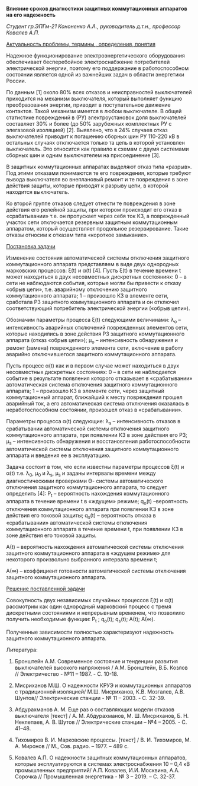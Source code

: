 <b>Влияние сроков диагностики защитных коммутационных аппаратов на его надежность</b>

<i>Студент гр.ЭПГм-21 Кононенко А.А., руководитель д.т.н., профессор Ковалев А.П.</i>

<u>Актуальность проблемы, термины , определения, понятия</u>

Надежное функционирование электроэнергетического оборудования обеспечивает бесперебойное электроснабжение потребителей электрической энергии, поэтому его поддержание в работоспособном состоянии является одной из важнейших задач в области энергетики России.

По данным [1] около 80% всех отказов и неисправностей выключателей приходится на механизм выключателя, который выполняет функцию преобразования энергии, приводит в поступательное движение контактов. Такой механизм имеется в любом выключателе. В общей статистике повреждений в (РУ) электроустановок доля выключателей составляет 30% и более (до 50% зарубежных комплектных РУ с элегазовой изоляцией) [2]. Выявлено, что в 24% случаев отказ выключателей приводит к погашению сборных шин РУ 110-220 кВ в остальных случаях отключается только та цепь в которой установлен выключатель. Это относится как правило к схемам с двумя системами сборных шин и одним выключателем на присоединение [3].

В защитных коммутационных аппаратах выделяют отказ типа «разрыв». Под этими отказами понимаются те его повреждения, которые требуют вывода выключателя во внеплановый ремонт и те повреждения в зоне действия защиты, которые приводят к разрыву цепи, в которой находится выключатель.

Ко второй группе отказов следует отнести те повреждения в зоне действия его релейной защиты, при котором происходит его отказ в «срабатывании» т.е. он пропускает через себя ток КЗ, а поврежденный участок сети отключается резервным защитным коммутационным аппаратом, который осуществляет продольное резервирование. Такие отказы относим к отказам типа «короткое замыкание».

<u>Постановка задачи</u>

Изменение состояния автоматической системы отключения защитного коммутационного аппарата представляем в виде двух однородных марковских процессов: ξ(t) и α(t) [4]. Пусть ξ(t) в течение времени t может находиться в двух несовместных дискретных состояниях: 0 – в сети не наблюдаются события, которые могли бы привести к отказу «обрыв цепи», т.е. аварийному отключению защитного коммутационного аппарата; 1 – произошло КЗ в элементе сети, сработала РЗ защитного коммутационного аппарата и он отключил соответствующий потребитель электрической энергии («обрыв цепи»).

Обозначим параметры процесса ξ(t) следующими величинами: λ<sub>о</sub> – интенсивность аварийных отключений поврежденных элементов сети, которые находились в зоне действия РЗ защитного коммутационного аппарата (отказ «обрыв цепи»); μ<sub>о</sub> – интенсивность обнаружения и ремонт (замена) поврежденного элемента сети, включение в работу аварийно отключившегося защитного коммутационного аппарата.

Пусть процесс α(t) как и в первом случае может находиться в двух несовместных дискретных состояниях: 0 – в сети не наблюдается событие в результате появления которого отказывает в «срабатывании» автоматическая система отключения защитного коммутационного аппарата; 1 – произошло КЗ в элементе сети, через защитный коммутационный аппарат, ближайший к месту повреждения прошел аварийный ток, а его автоматическая система отключения оказалась в неработоспособном состоянии, произошел отказ в «срабатывании».

Параметры процесса α(t) следующие: λ<sub>s</sub> – интенсивность отказов в срабатывании автоматической системы отключения защитного коммутационного аппарата, при появлении КЗ в зоне действия его РЗ; μ<sub>s</sub> – интенсивность обнаружения и восстановления работоспособности автоматической системы отключения защитного коммутационного аппарата и введения ее в эксплуатацию.

Задача состоит в том, что если известны параметры процессов ξ(t) и α(t) т.е. λ<sub>0</sub>, μ<sub>0</sub>&#xA0;и λ<sub>s</sub>, μ<sub>s</sub> и заданы интервалы времени между диагностическими проверками Ѳ- системы автоматического отключения защитного коммутационного аппарата, то следует определить [4]:
P<sub>t</sub> – вероятность нахождения коммутационного аппарата в течение времени t в «ждущем» режиме; q<sub>o</sub>(t) –вероятность отключения коммутационного аппарата при появлении КЗ в зоне действия его токовой защиты; q<sub>s</sub>(t) – вероятность отказа в «срабатывании» автоматической системы отключения коммутационного аппарата в течение времени t, при появлении КЗ в зоне действия его токовой защиты.

А(t) – вероятность нахождения автоматической системы отключения защитного коммутационного аппарата в «ждущем режиме» для некоторого произвольно выбранного интервала времени t;

А(∞) – коэффициент готовности автоматической системы отключения защитного коммутационного аппарата.

<u>Решение поставленной задачи</u>

Совокупность двух независимых случайных процессов ξ(t) и α(t) рассмотрим как один однородный марковский процесс с тремя дискретными состояниями и непрерывным временем, что позволило получить необходимые функции: 
P<sub>t</sub> ; q<sub>o</sub>(t); q<sub>s</sub>(t); А(t); А(∞).

Полученные зависимости полностью характеризуют надежность защитного коммутационного аппарата.

Литература:

1. Бронштейн А.М. Современное состояние и тенденции развития выключателей высокого напряжения / А.М. Бронштейн, В.Б. Козлов // Электричество - №11 – 1987. - С. 10-18.

2. Мисриханов М.Ш. О надежности КРУЭ и коммутационных аппаратов с традиционной изоляцией/ М.Ш. Мисриханов, К.В. Мозгалев, А.В. Шунтов// Электрические станции - № 11 – 2003. - С. 32-39.

3. Абдурахманов А. М. Еще раз о составляющих модели отказов выключателя [текст] / А. М. Абдурахманов, М. Ш. Мисриханов, Б. Н. Неклепаев, А. В. Шутов // Электрические станции – №4 – 2005. - С. 41–48.

4. Тихомиров В. И. Марковские процессы. [текст] / В. И. Тихомиров, М. А. Миронов // М., Сов. радио. – 1977. – 489 с.

5. Ковалев А.П. О надежности защитных коммутационных аппаратов, которые эксплуатируются в системах электроснабжения 10 – 0,4 кВ промышленных предприятий/ А.П. Ковалев, И.И. Москвина, А.А. Сорочка // Промышленная энергетика - № 3 – 2019. – С. 32-37.
